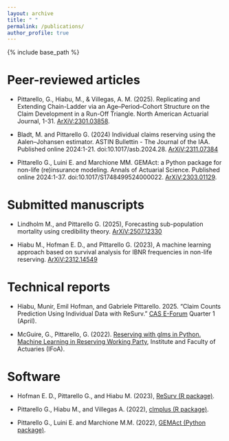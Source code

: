 ```yaml
---
layout: archive
title: " "
permalink: /publications/
author_profile: true
---
```


{% include base_path %}


Peer-reviewed articles
========================

* Pittarello, G., Hiabu, M., & Villegas, A. M. (2025). Replicating and Extending Chain-Ladder via an Age–Period–Cohort Structure on the Claim Development in a Run-Off Triangle. North American Actuarial Journal, 1-31. [ArXiV:2301.03858](https://arxiv.org/abs/2301.03858).

* Bladt, M. and Pittarello G. (2024) Individual claims reserving using the Aalen–Johansen estimator. ASTIN Bullettin - The Journal of the IAA. Published online 2024:1-21. doi:10.1017/asb.2024.28. [ArXiV:2311.07384](https://arxiv.org/pdf/2311.07384.pdf)

* Pittarello G., Luini E. and Marchione MM. GEMAct: a Python package for non-life (re)insurance modeling. Annals of Actuarial Science. Published online 2024:1-37. doi:10.1017/S1748499524000022. [ArXiV:2303.01129](https://arxiv.org/abs/2303.01129).

Submitted manuscripts
========================

* Lindholm M., and Pittarello G. (2025), Forecasting sub-population mortality using credibility theory. [ArXiV:2507.12330](https://arxiv.org/abs/2507.12330)

* Hiabu M., Hofman E. D., and Pittarello G. (2023), A machine learning approach based on survival analysis for IBNR frequencies in non-life reserving. [ArXiV:2312.14549](https://arxiv.org/abs/2312.14549)


Technical reports
====================

* Hiabu, Munir, Emil Hofman, and Gabriele Pittarello. 2025. “Claim Counts Prediction Using Individual Data with ReSurv.” [CAS E-Forum](https://eforum.casact.org/article/131925-claim-counts-prediction-using-individual-data-with-resurv) Quarter 1 (April).

* McGuire, G., Pittarello, G. (2022). [Reserving with glms in Python. Machine Learning in Reserving Working Party](https://institute-and-faculty-of-actuaries.github.io/mlr-blog/post/foundations/python-glms/), Institute and Faculty of Actuaries (IFoA).

Software
============

* Hofman E. D., Pittarello G., and Hiabu M. (2023), [ReSurv (R package)](https://github.com/edhofman/ReSurv).

* Pittarello G., Hiabu M., and Villegas A. (2022), [clmplus (R package)](https://github.com/gpitt71/clmplus). 

* Pittarello G., Luini E. and Marchione M.M. (2022), [GEMAct (Python package)](https://github.com/gpitt71/gemact-code).

